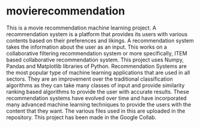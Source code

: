 # movierecommendation
This is a movie recommendation machine learning project. A recommendation system is a platform that provides its users with various contents based on their preferences and likings. A recommendation system takes the information about the user as an input. 
This works on a collaborative filtering recommendation system or more specifically, ITEM based collaborative recommendation system.
This project uses Numpy, Pandas and Matplotlib libraries of Python.
Recommendation Systems are the most popular type of machine learning applications that are used in all sectors. 
They are an improvement over the traditional classification algorithms as they can take many classes of input and provide similarity ranking based algorithms to provide the user with accurate results.
These recommendation systems have evolved over time and have incorporated many advanced machine learning techniques to provide the users with the content that they want.
The various files used in this are uploaded in the repository.
This project has been made in the Google Collab.
